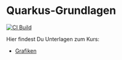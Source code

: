 # Quarkus-Grundlagen

[![CI Build](https://github.com/ueberfuhr-trainings/quarkus-2024-08-26/actions/workflows/ci.yml/badge.svg)](https://github.com/ueberfuhr-trainings/quarkus-2024-08-26/actions/workflows/ci.yml)

Hier findest Du Unterlagen zum Kurs:

- [Grafiken](./docs/README.md)